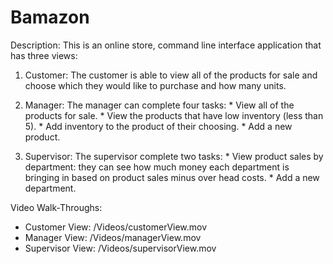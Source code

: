 # Bamazon
Description: This is an online store, command line interface application that has three views:
  1. Customer: The customer is able to view all of the products for sale and choose which they would like to purchase and how many units.
  
  2. Manager: The manager can complete four tasks:
    * View all of the products for sale.
    * View the products that have low inventory (less than 5).
    * Add inventory to the product of their choosing.
    * Add a new product.
  3. Supervisor: The supervisor complete two tasks:
    * View product sales by department: they can see how much money each department is bringing in based on product sales minus over head costs.
    * Add a new department.

Video Walk-Throughs: 
  - Customer View: /Videos/customerView.mov
  - Manager View: /Videos/managerView.mov
  - Supervisor View: /Videos/supervisorView.mov

